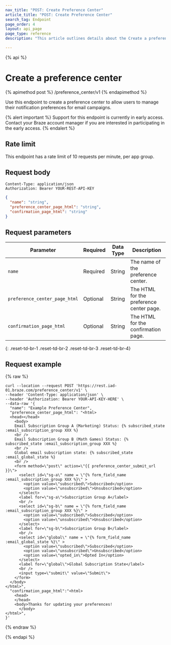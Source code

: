 ```yaml
---
nav_title: "POST: Create Preference Center"
article_title: "POST: Create Preference Center"
search_tag: Endpoint
page_order: 4
layout: api_page
page_type: reference
description: "This article outlines details about the Create a preference center Braze endpoint."

---
```

{% api %}
# Create a preference center
{% apimethod post %}
/preference_center/v1
{% endapimethod %}

Use this endpoint to create a preference center to allow users to manage their notification preferences for email campaigns.

{% alert important %}
Support for this endpoint is currently in early access. Contact your Braze account manager if you are interested in participating in the early access.
{% endalert %}

## Rate limit

This endpoint has a rate limit of 10 requests per minute, per app group.

## Request body

```
Content-Type: application/json
Authorization: Bearer YOUR-REST-API-KEY
```

```json
{
  "name": "string",
  "preference_center_page_html": "string",
  "confirmation_page_html": "string"
}
```

## Request parameters

| Parameter | Required | Data Type | Description |
| --------- | ---------| --------- | ----------- |
|`name`| Required | String | The name of the preference center. |
|`preference_center_page_html`| Optional | String | The HTML for the preference center page. |
|`confirmation_page_html`| Optional | String | The HTML for the confirmation page. |
{: .reset-td-br-1 .reset-td-br-2 .reset-td-br-3  .reset-td-br-4}

## Request example
{% raw %}
```
curl --location --request POST 'https://rest.iad-01.braze.com/preference_center/v1' \
--header 'Content-Type: application/json' \
--header 'Authorization: Bearer YOUR-API-KEY-HERE' \
--data-raw '{
  "name": "Example Preference Center",
  "preference_center_page_html": "<html>
  <head></head>
    <body>
    Email Subscription Group A (Marketing) Status: {% subscribed_state :email_subscription_group XXX %}
    <br />
    Email Subscription Group B (Math Games) Status: {% subscribed_state :email_subscription_group XXX %}
    <br />
    Global email subscription state: {% subscribed_state :email_global_state %}
    <br />
    <form method=\"post\" action=\"{{ preference_center_submit_url }}\">
      <select id=\"sg-a\" name = \"{% form_field_name :email_subscription_group XXX %}\" >
        <option value=\"subscribed\">Subscribed</option>
        <option value=\"unsubscribed\">Unsubscribed</option>
      </select>
      <label for=\"sg-a\">Subscription Group A</label>
      <br />
      <select id=\"sg-b\" name = \"{% form_field_name :email_subscription_group XXX %}\" >
        <option value=\"subscribed\">Subscribed</option>
        <option value=\"unsubscribed\">Unsubscribed</option>
      </select>
      <label for=\"sg-b\">Subscription Group B</label>
      <br />
      <select id=\"global\" name = \"{% form_field_name :email_global_state %}\" >
        <option value=\"subscribed\">Subscribed</option>
        <option value=\"unsubscribed\">Unsubscribed</option>
        <option value=\"opted_in\">Opted In</option>
      </select>
      <label for=\"global\">Global Subscription State</label>
      <br />
      <input type=\"submit\" value=\"Submit\">
    </form>
  </body>
</html>",
  "confirmation_page_html":"<html>
    <head>
    </head>
    <body>Thanks for updating your preferences!
      </body>
</html>",
}'
```
{% endraw %}

{% endapi %}